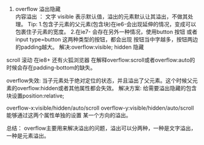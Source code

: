 1. overflow 溢出隐藏  
  内容溢出 ： 文字 
  visible 表示默认值，溢出的元素默认让其溢出，不做其处理。
  	Tip: 
  	1.包含子元素的父元素(包含块)在ie6-会出现延伸的情况，变成可以包裹住子元素的宽度。
  	2.在ie7- 会存在另外一种情况，使用button 按钮 或者input type=button 这两种类型的按钮，都会出现
  	按钮当中字越多，按钮两边的padding越大。
  		解决:overflow:visible;
  hidden 隐藏

  scroll 滚动 
  	在ie8+ 还有火狐浏览器 在解释overflow:scroll或者overflow:auto的时候会存在padding-bottom的缺失。
  	
  overflow失效:
  	当子元素处于绝对定位的状态，并且溢出了父元素。这个时候父元素的overflow:hidden或者其他属性都会失效。
  	解决方案:
  		给需要溢出隐藏的包含块设置position:relative;
  		
  overflow-x:visible/hidden/auto/scroll  overflow-y:visible/hidden/auto/scroll 能够通过这两个属性单独的设置
  	某一个方向的溢出。
  	

  总结：
  	overflow主要用来解决溢出的问题，溢出可以分两种，一种是文字溢出，一种是元素溢出。
